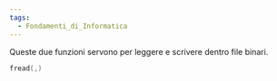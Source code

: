 ```yaml
---
tags:
  - Fondamenti_di_Informatica
---
```

Queste due funzioni servono per leggere e scrivere dentro file binari.

```C
fread(,)
```